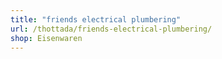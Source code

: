 ```yaml
---
title: "friends electrical plumbering"
url: /thottada/friends-electrical-plumbering/
shop: Eisenwaren
---
```

